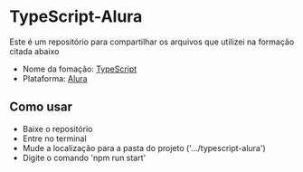 # TypeScript-Alura

Este é um repositório para compartilhar os arquivos que utilizei na formação citada abaixo

- Nome da fomação: [TypeScript](https://cursos.alura.com.br/formacao-typescript)
- Plataforma: [Alura](https://cursos.alura.com.br/)

## Como usar
- Baixe o repositório
- Entre no terminal
- Mude a localização para a pasta do projeto ('.../typescript-alura')
- Digite o comando 'npm run start'